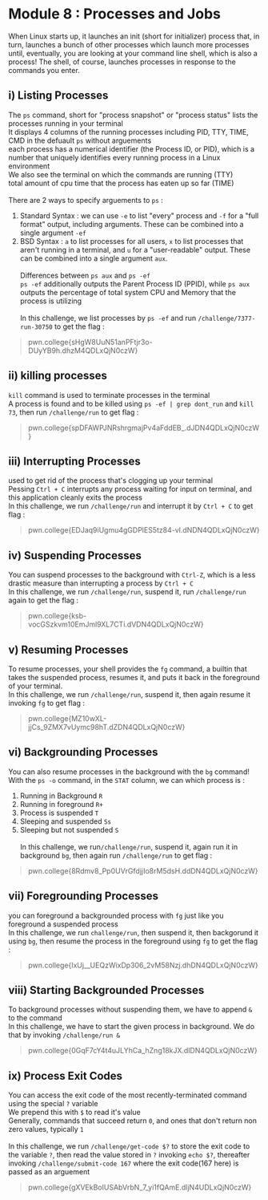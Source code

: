 # Module 8 : Processes and Jobs
When Linux starts up, it launches an init (short for initializer) process that, in turn, launches a bunch of other processes which launch more processes until, eventually, you are looking at your command line shell, which is also a process! The shell, of course, launches processes in response to the commands you enter. 

## i) Listing Processes
The `ps` command, short for "process snapshot" or "process status" lists the processes running in your terminal <br>
It displays 4 columns of the running processes including PID, TTY, TIME, CMD in the defuault `ps` without arguements <br>
each process has a numerical identifier (the Process ID, or PID), which is a number that uniquely identifies every running process in a Linux environment <br>
We also see the terminal on which the commands are running (TTY) <br>
total amount of cpu time that the process has eaten up so far (TIME) <br> <br>
There are 2 ways to specify arguements to `ps` : <br>
1. Standard Syntax : we can use `-e` to list "every" process and `-f` for a "full format" output, including arguments. These can be combined into a single argument `-ef` <br>
2. BSD Syntax : `a` to list processes for all users, `x` to list processes that aren't running in a terminal, and `u` for a "user-readable" output. These can be combined into a single argument `aux`. <br> <br>
Differences between `ps aux` and `ps -ef` <br>
`ps -ef` additionally outputs the Parent Process ID (PPID), while `ps aux` outputs the percentage of total system CPU and Memory that the process is utilizing <br> <br>
In this challenge, we list processes by `ps -ef` and run `/challenge/7377-run-30750` to get the flag :
>pwn.college{sHgW8UuN51anPFtjr3o-DUyYB9h.dhzM4QDLxQjN0czW}

## ii) killing processes
`kill` command is used to terminate processes in the terminal <br>
A process is found and to be killed using `ps -ef | grep dont_run` and `kill 73`, then run `/challenge/run` to get flag :
>pwn.college{spDFAWPJNRshrgmajPv4aFddEB_.dJDN4QDLxQjN0czW}

## iii) Interrupting Processes
used to get rid of the process that's clogging up your terminal <br>
Pessing `Ctrl + C` interrupts any process waiting for input on terminal, and this application cleanly exits the process <br>
In this challenge, we run `/challenge/run` and interrupt it by `Ctrl + C` to get flag :
>pwn.college{EDJaq9iUgmu4gGDPlES5tz84-vl.dNDN4QDLxQjN0czW}

## iv) Suspending Processes
You can suspend processes to the background with `Ctrl-Z`, which is a less drastic measure than interrupting a process by `Ctrl + C` <br>
In this challenge, we run `/challenge/run`, suspend it, run `/challenge/run` again to get the flag :
>pwn.college{ksb-vocGSzkvm10EmJml9XL7CTi.dVDN4QDLxQjN0czW}

## v) Resuming Processes
To resume processes, your shell provides the `fg` command, a builtin that takes the suspended process, resumes it, and puts it back in the foreground of your terminal. <br>
In this challenge, we run `/challenge/run`, suspend it, then again resume it invoking `fg` to get flag :
>pwn.college{MZ10wXL-jjCs_9ZMX7vUymc98hT.dZDN4QDLxQjN0czW}


## vi) Backgrounding Processes
You can also resume processes in the background with the `bg` command!
With the `ps -o` command, in the `STAT` column, we can which process is :
1. Running in Background `R` 
2. Running in foreground `R+`
3. Process is suspended `T`
4. Sleeping and suspended `Ss`
5. Sleeping but not suspended `S` <br> <br>
In this challenge, we run`/challenge/run`, suspend it, again run it in background `bg`, then again run `/challenge/run` to get flag :
>pwn.college{8Rdmv8_Pp0UVrGfdjjIo8rM5dsH.ddDN4QDLxQjN0czW}

## vii) Foregrounding Processes
you can foreground a backgrounded process with `fg` just like you foreground a suspended process <br>
In this challenge, we run `challenge/run`, then suspend it, then backgorund it using `bg`, then resume the process in the foreground using `fg` to get the flag :
>pwn.college{IxUj__UEQzWixDp306_2vM58Nzj.dhDN4QDLxQjN0czW}

## viii) Starting Backgrounded Processes
To background processes without suspending them, we have to append `&` to the command <br>
In this challenge, we have to start the given process in background. We do that by invoking `/challenge/run &` <br>
>pwn.college{0GqF7cY4t4uJLYhCa_hZng18kJX.dlDN4QDLxQjN0czW}

## ix) Process Exit Codes
You can access the exit code of the most recently-terminated command using the special `?` variable <br>
We prepend this with `$` to read it's value <br>
Generally, commands that succeed return `0`, and ones that don't return non zero values, typically `1` <br> <br>
In this challenge, we run `/challenge/get-code $?` to store the exit code to the variable `?`, then read the value stored in `?` invoking `echo $?`, thereafter invoking `/challenge/submit-code 167` where the exit code(167 here) is passed as an arguement <br>
>pwn.college{gXVEkBoIUSAbVrbN_7_yi1fQAmE.dljN4UDLxQjN0czW}
